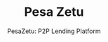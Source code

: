 ---
layout: project
tags: [Startup, SaaS, USSD, Payments]
thumbnail: "showcase_pesazetu.jpg"
description: "Pesa Zetu is a crowdfunding platform that aims to give borrowers small loans for business, health and educational purposes."
subtitle: "PesaZetu: P2P Lending Platform"
title:  "Pesa Zetu"
slides:
- pesazetu1.jpg
- pesazetu2.jpg
- pesazetu3.jpg
- pesazetu4.jpg
- pesazetu5.jpg
- pesazetu6.jpg
client: PezaZetu
partners: <a href="http://busaracenter.org/" target="_blank">Busara Center</a>, <a href="http://fsdkenya.org/" target="_blank">FSD Kenya</a>, <a href="https://www.transunion.com/" target="_blank">TransUnion</a>, <a href="http://musonisystem.com/" target="_blank">Musoni Systems</a>, <a href="https://www.firstaccessmarket.com/" target="_blank">First Access</a>, <a href="http://cgap.org/" target="_blank">CGAP</a>, <a href="http://www.ciskenya.co.ke/" target="_blank">CIS Kenya</a>, <a href="http://www.research.ibm.com/labs/africa/" target="_blank">IBM Research</a>
tasks: Web development, UI and UX Design, API development, USSD
project_url: http://app.pesazetu.co
challenge: The opportunity and finance gap in Africa needs bridging. Kenyans being entrepreneurial in nature, are diligent in building businesses that serve critical customer bases with essential services albeit mostly in the informal, undocumented sector. However, lack of financial access instigates challenges for entrepreneurs taking away their ability to ride on opportunities.
goals:
- Build a peer to peer market connecting individual borrowers and lenders
- Create a seamless customer journey through all channels with MPESA as the initial mode of payment
- Manage multiple integrations and inputs into the loan process for scoring
- Create a real-time loan application, funding and disbursement workflow
solution: Pesa Zetu is a crowdfunding platform that aims to give borrowers small loans for business, health and educational purposes. The funding sources come from individual lenders on the platform and uses MPESA for the disbursements of loans and collections of repayments. Each borrower goes through risk profiling where multiple datapoint are used to assess the borrowers credit worthiness and debt burden capacity. These data points combine information from MPESA, Government database, Credit Reference Bureau and behavioural user generated data; more than 2000 individual datapoints per borrower. Using a state of the art credit risk model, Pesa Zetu then offers the best loans to our borrowers. Lender can lend manually by picking the loans they want or can set up preferences for automated lending allocation. This automatically allocates funds to loans and automatically recycles repayments based on the lenders risk profile settings.
results: Pesa Zetu was built on Ruby on rails with web, USSD and API interfaces. It successfully integrates with MPESA, Credit reference Bureau, Govermnet database(IPRS), Collection management system and Scoring algorithm to offer real-time loan approvals and disbursements.
testimonial: Working on PesaZetu has been one of the most challenging and exciting moments of my career. We started off with a dream, aiming to disrupt the lending and credit industry. We were the first in the subsaharan region to offer a truely peer to peer lending experience. I truely commend zegetech for pulling this one off. If there's any one team that can do it (and by it i mean that system that seems next to impossible), its zegetech
testifier_image: profile-titus.jpg
testifier_name: Titus Nderitu
testifier_role: UI / UX Designer
testifier_company: Digital Brush, Loughborough UK
---